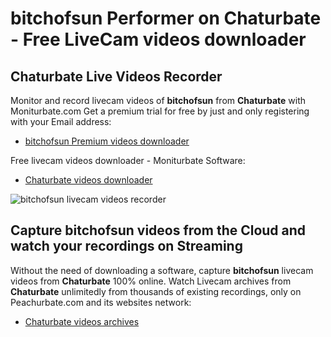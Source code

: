 # bitchofsun Performer on Chaturbate - Free LiveCam videos downloader

## Chaturbate Live Videos Recorder

Monitor and record livecam videos of **bitchofsun** from **Chaturbate** with Moniturbate.com
Get a premium trial for free by just and only registering with your Email address:
* [bitchofsun Premium videos downloader](https://moniturbate.com/request-demo-licence-key.html)

Free livecam videos downloader - Moniturbate Software:
* [Chaturbate videos downloader](https://moniturbate.com/moniturbate-download-software.html)

![bitchofsun livecam videos recorder](https://peachurnet.com/templates/moniturbate-software.png)


## Capture bitchofsun videos from the Cloud and watch your recordings on Streaming

Without the need of downloading a software, capture **bitchofsun** livecam videos from **Chaturbate** 100% online.
Watch Livecam archives from **Chaturbate** unlimitedly from thousands of existing recordings, only on Peachurbate.com and its websites network:
* [Chaturbate videos archives](https://peachurnet.com/)